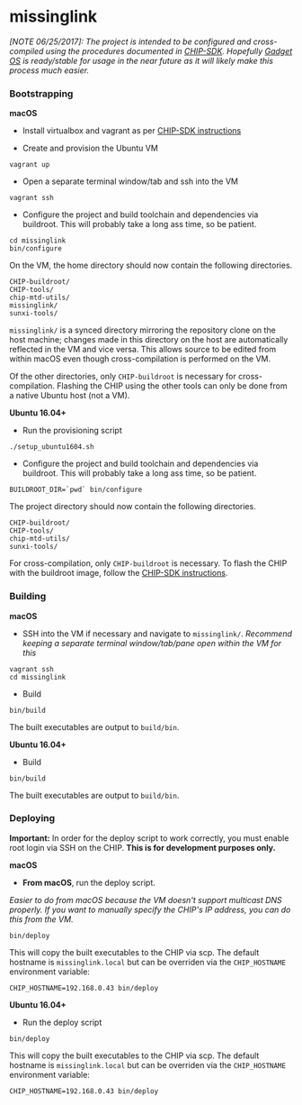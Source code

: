 missinglink
============

_[NOTE 06/25/2017]: The project is intended to be configured and cross-compiled using the 
procedures documented in [CHIP-SDK](https://github.com/NextThingCo/CHIP-SDK). Hopefully 
[Gadget OS](https://github.com/NextThingCo/gadget-buildroot) is ready/stable for usage in 
the near future as it will likely make this process much easier._

### Bootstrapping

**macOS**

- Install virtualbox and vagrant as per [CHIP-SDK instructions](https://github.com/NextThingCo/CHIP-SDK)

- Create and provision the Ubuntu VM

```
vagrant up
```

- Open a separate terminal window/tab and ssh into the VM

```
vagrant ssh
```

- Configure the project and build toolchain and dependencies via buildroot.
This will probably take a long ass time, so be patient.

```
cd missinglink
bin/configure
```

On the VM, the home directory should now contain the following directories.

```
CHIP-buildroot/
CHIP-tools/
chip-mtd-utils/
missinglink/
sunxi-tools/
```

`missinglink/` is a synced directory mirroring the repository clone on the host machine; changes made in this directory on the host are automatically reflected in the VM and vice versa. This allows source to be edited from within macOS even though cross-compilation is performed on the VM.

Of the other directories, only `CHIP-buildroot` is necessary for cross-compilation. Flashing the CHIP using the other tools can only be done from a native Ubuntu host (not a VM).


**Ubuntu 16.04+**

- Run the provisioning script

```
./setup_ubuntu1604.sh
```

- Configure the project and build toolchain and dependencies via buildroot. 
This will probably take a long ass time, so be patient.

```
BUILDROOT_DIR=`pwd` bin/configure
```

The project directory should now contain the following directories.

```
CHIP-buildroot/
CHIP-tools/
chip-mtd-utils/
sunxi-tools/
```

For cross-compilation, only `CHIP-buildroot` is necessary. To flash the CHIP with the buildroot image, follow the [CHIP-SDK instructions](https://github.com/NextThingCo/CHIP-SDK).

### Building

**macOS**

- SSH into the VM if necessary and navigate to `missinglink/`. 
_Recommend keeping a separate terminal window/tab/pane open within the VM for this_

```
vagrant ssh
cd missinglink
```

- Build

```
bin/build
```

The built executables are output to `build/bin`.

**Ubuntu 16.04+**

- Build

```
bin/build
```

The built executables are output to `build/bin`.

### Deploying

**Important:** In order for the deploy script to work correctly, you must enable root 
login via SSH on the CHIP. **This is for development purposes only.**

**macOS**

- **From macOS**, run the deploy script. 

_Easier to do from macOS because the VM doesn't support multicast DNS properly. 
If you want to manually specify the CHIP's IP address, you can do this from the VM._

```
bin/deploy
```

This will copy the built executables to the CHIP via scp. The default hostname is
`missinglink.local` but can be overriden via the `CHIP_HOSTNAME` environment variable:

```
CHIP_HOSTNAME=192.168.0.43 bin/deploy
```

**Ubuntu 16.04+**

- Run the deploy script


```
bin/deploy
```

This will copy the built executables to the CHIP via scp. The default hostname is
`missinglink.local` but can be overriden via the `CHIP_HOSTNAME` environment variable:

```
CHIP_HOSTNAME=192.168.0.43 bin/deploy
```
